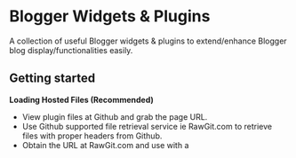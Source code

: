 # Blogger Widgets & Plugins

A collection of useful Blogger widgets & plugins to extend/enhance Blogger blog display/functionalities easily.  

## Getting started

**Loading Hosted Files (Recommended)**

* View plugin files at Github and grab the page URL.
* Use Github supported file retrieval service ie RawGit.com to retrieve files with proper headers from Github.
* Obtain the URL at RawGit.com and use with a <script> tag to retrieve files.

**Embed Codes in Blogger Theme**

* Open file in Github repo. Copy or highlight to copy javascript codes in file. 
* Place codes directly in Blogger Theme > Edit HTML inside a <script> tag.
* Refer individual javascript files on its usages.
* More details available at [Our Blog](https://blog.irsah.com/blogger-widgets)

### send-form.min.js

* Add shopping cart on Blogger blogs made super easy using Blogger widgets. Used with simpleCart(js), a lightweight javascript shopping cart plugij maintainded by the awesome people at wojodesign.com .
* Requires jQuery & simplecart(js)

Plugin files & functionality includes:-

* simpleCart(js) shopping cart setup for Blogger blogs.
* Paypal checkout currency conversions.
* Send order email integration with Blogger forms.

### pop-up-modal.min.js

* Pure javascript pop pup modal for Blogger blogs widgets or any HTML element.

### blogger-feed.min.js

* Pure javascript Blogger internal contents feed retriever with options to request up to 500 posts.

### blogger-product-feed.min.js

* Vanilla javascript Blogger internal contents product feed retriever with options to request up to 500 posts.

## Contributing

[irsah indesigns](https://blog.irsah.com)

## Versioning

Refer plugin file details for versioning.
